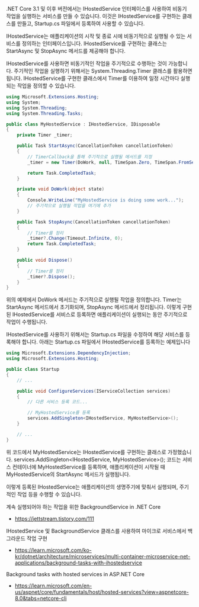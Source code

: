 .NET Core 3.1 및 이후 버전에서는 IHostedService 인터페이스를 사용하여 비동기 작업을 실행하는 서비스를 만들 수 있습니다. 이것은 IHostedService를 구현하는 클래스를 만들고, Startup.cs 파일에서 등록하여 사용할 수 있습니다.
 
IHostedService는 애플리케이션의 시작 및 종료 시에 비동기적으로 실행될 수 있는 서비스를 정의하는 인터페이스입니다. IHostedService를 구현하는 클래스는 StartAsync 및 StopAsync 메서드를 제공해야 합니다.
 
IHostedService를 사용하면 비동기적인 작업을 주기적으로 수행하는 것이 가능합니다. 주기적인 작업을 실행하기 위해서는 System.Threading.Timer 클래스를 활용하면 됩니다. IHostedService를 구현한 클래스에서 Timer를 이용하여 일정 시간마다 실행되는 작업을 정의할 수 있습니다.

```C#
using Microsoft.Extensions.Hosting;
using System;
using System.Threading;
using System.Threading.Tasks;

public class MyHostedService : IHostedService, IDisposable
{
    private Timer _timer;

    public Task StartAsync(CancellationToken cancellationToken)
    {
        // TimerCallback을 통해 주기적으로 실행될 메서드를 지정
        _timer = new Timer(DoWork, null, TimeSpan.Zero, TimeSpan.FromSeconds(10));

        return Task.CompletedTask;
    }

    private void DoWork(object state)
    {
        Console.WriteLine("MyHostedService is doing some work...");
        // 주기적으로 실행될 작업을 여기에 추가
    }

    public Task StopAsync(CancellationToken cancellationToken)
    {
        // Timer를 정리
        _timer?.Change(Timeout.Infinite, 0);
        return Task.CompletedTask;
    }

    public void Dispose()
    {
        // Timer를 정리
        _timer?.Dispose();
    }
}
```

위의 예제에서 DoWork 메서드는 주기적으로 실행될 작업을 정의합니다. Timer는 StartAsync 메서드에서 초기화되며, StopAsync 메서드에서 정리됩니다. 이렇게 구현된 IHostedService를 서비스로 등록하면 애플리케이션이 실행되는 동안 주기적으로 작업이 수행됩니다.

 IHostedService를 사용하기 위해서는 Startup.cs 파일을 수정하여 해당 서비스를 등록해야 합니다. 아래는 Startup.cs 파일에서 IHostedService를 등록하는 예제입니다

 
```C#
using Microsoft.Extensions.DependencyInjection;
using Microsoft.Extensions.Hosting;

public class Startup
{
    // ...

    public void ConfigureServices(IServiceCollection services)
    {
        // 다른 서비스 등록 코드...

        // MyHostedService를 등록
        services.AddSingleton<IHostedService, MyHostedService>();
    }

    // ...
}
```
위 코드에서 MyHostedService는 IHostedService를 구현하는 클래스로 가정했습니다. services.AddSingleton<IHostedService, MyHostedService>(); 코드는 서비스 컨테이너에 MyHostedService를 등록하며, 애플리케이션이 시작될 때 MyHostedService의 StartAsync 메서드가 실행됩니다.

이렇게 등록된 IHostedService는 애플리케이션의 생명주기에 맞춰서 실행되며, 주기적인 작업 등을 수행할 수 있습니다.



계속 실행되어야 하는 작업을 위한 BackgroundService in .NET Core
* https://jettstream.tistory.com/111

IHostedService 및 BackgroundService 클래스를 사용하여 마이크로 서비스에서 백그라운드 작업 구현
* https://learn.microsoft.com/ko-kr/dotnet/architecture/microservices/multi-container-microservice-net-applications/background-tasks-with-ihostedservice

Background tasks with hosted services in ASP.NET Core
* https://learn.microsoft.com/en-us/aspnet/core/fundamentals/host/hosted-services?view=aspnetcore-8.0&tabs=netcore-cli
